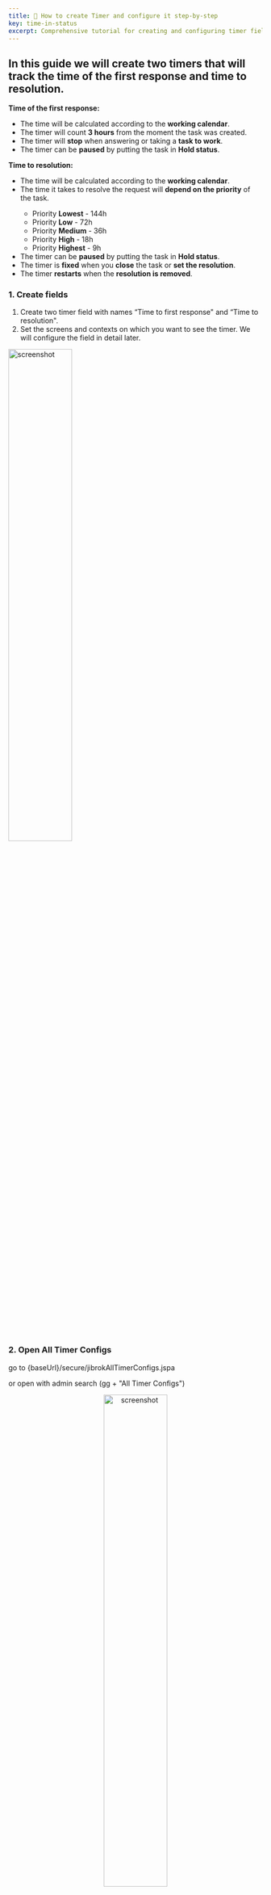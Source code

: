 ```yaml
---
title: 📖 How to create Timer and configure it step-by-step 
key: time-in-status
excerpt: Comprehensive tutorial for creating and configuring timer fields with examples for first response time and resolution time tracking using working calendars and priority-based goals.
---
```


## In this guide we will create two timers that will track the time of the first response and time to resolution. ##

<div class="uk-alert-note" data-uk-alert="">
    <b>Time of the first response:</b>
<ul>
<li>The time will be calculated according to the <b>working calendar</b>.</li>
<li>The timer will count <b>3 hours</b> from the moment the task was created.</li>
<li>The timer will <b>stop</b> when answering or taking a <b>task to work</b>.</li>
<li>The timer can be <b>paused</b> by putting the task in <b>Hold status</b>.</li>
</ul>
</div>

<div class="uk-alert-note" data-uk-alert="">
    <b>Time to resolution:</b>
<ul>
<li>The time will be calculated according to the <b>working calendar</b>.</li>
<li>The time it takes to resolve the request will <b>depend on the priority</b> of the task. </li>
<ul>
<li>Priority <b>Lowest</b> - 144h</li>
<li>Priority <b>Low</b> - 72h</li>
<li>Priority <b>Medium</b> - 36h</li>
<li>Priority <b>High</b> - 18h</li>
<li>Priority <b>Highest</b> - 9h</li>
</ul>
<li>The timer can be <b>paused</b> by putting the task in <b>Hold status</b>.</li>
<li>The timer is <b>fixed</b> when you <b>close</b> the task or <b>set the resolution</b>.</li>
<li>The timer <b>restarts</b> when the <b>resolution is removed</b>.</li>

</ul>
</div>

### 1. Create fields ###

1. Create two timer field with names “Time to first response" and “Time to resolution".
2. Set the screens and contexts on which you want to see the timer. We will configure the field in detail later.

<a href="/uploads/time-in-status/step-by-step-timer/Unknown.webp" target="_blank">
<img src="/uploads/time-in-status/step-by-step-timer/Unknown.webp" alt="screenshot" width="50%" loading="lazy"></a>

### 2. Open All Timer Configs ###

go to {baseUrl}/secure/jibrokAllTimerConfigs.jspa

or open with admin search (gg + "All Timer Configs")

<p style="text-align: center;"><a href="/uploads/time-in-status/step-by-step-timer/Unknown-2.webp" target="_blank">
<img src="/uploads/time-in-status/step-by-step-timer/Unknown-2.webp" alt="screenshot" width="50%" loading="lazy"></a></p>
<p style="text-align: center;"><a href="/uploads/time-in-status/step-by-step-timer/Unknown-3.webp" target="_blank">
<img src="/uploads/time-in-status/step-by-step-timer/Unknown-3.webp" alt="screenshot" width="50%" loading="lazy"></a></p>

### 3. Click "Add timer configuration" ###

[Timers and Stopwatches - Scheme and configurations](/docs/time-in-status/timers-and-stopwatches-schemes-and-configurations/)

Now we will configure the conditions for starting the timer, stopping ...

<p style="text-align: center;"><a href="/uploads/time-in-status/step-by-step-timer/Unknown-4.webp" target="_blank">
<img src="/uploads/time-in-status/step-by-step-timer/Unknown-4.webp" alt="screenshot" width="50%" loading="lazy"></a></p>

### 4. Configure timer for "Time to first response" ###

Configuration "Time to first response":

<p style="text-align: center;"><a href="/uploads/time-in-status/step-by-step-timer/Unknown-5.webp" target="_blank">
<img src="/uploads/time-in-status/step-by-step-timer/Unknown-5.webp" alt="screenshot" width="50%" loading="lazy"></a></p>

1. Common settings
* Set a name convenient for navigation - "Time to first response"
* Set Calculate type - "First start". Our timer can't restart.
* Update goal with issue update - No. Our timer will always be set to 3 hours (only default time). Therefore, you can set any value.
* Allow change goal after start - No. Our timer will only have a default time(goal). Therefore, you can set any value.
2. Events
* Start events:
  * The timer will start when the task is created. add "Issue created".
  * In our project the task can be transferred from another project. add "Issue moved".
  * (see Pause events) When a task returns from Hold status, if it is still unanswered, then a timer must be started. add "Change status from: Hold".
* Pause events: 
  * The team can send the task to hold the status without response. While the task in this status the timer needs to be stopped. add "Change status to: Hold".
* Stop events:  
  * We record the response time when the user is given an answer.add "Create any public comment" or "Create first public comment".
  * We also fix the time when the task is taken to work or closed. add "Change status to: In progress". add "Change status to: Closed".
3. Throw events
We do not need Thrown events in this timer.
4. Calendar
   Default calendar - You can set a working calendar by which the timer will be considered. If left blank, the time will be considered 24/7.<br>
   [Work calendars](/docs/time-in-status/work-calendar/)<br>
5. Goal time
* Default time (Default goal) - Time for which the timer is set if it is not possible to select the goal.
  * According to our condition the timer must be set for 3 hours. Set "3h"
* We do not need Additional goals in this timer.
* Click "Save".


After create "Time to first response":

<p style="text-align: center;"><a href="/uploads/time-in-status/step-by-step-timer/Unknown-6.webp" target="_blank">
<img src="/uploads/time-in-status/step-by-step-timer/Unknown-6.webp" alt="screenshot" width="50%" loading="lazy"></a></p>

### 5. Configure timer for "Time to resolution" ### 

0. Create new Configuration for (see p3)
<p style="text-align: center;"><a href="/uploads/time-in-status/step-by-step-timer/Unknown-7.webp" target="_blank">
<img src="/uploads/time-in-status/step-by-step-timer/Unknown-7.webp" alt="screenshot" width="50%" loading="lazy"></a></p>
1. Common settings
* Set a name convenient for navigation - "Time to resolution".
* Set Calculate type - "Calculate all start and create archive". The timer may restart and I want to see its previous values.
* Update goal with issue update - No. The priority of the task is determined at the time of adoption (before the timer starts). And in the future, priority cannot change.
* Allow change goal after start - No. The priority of the task is determined at the time of adoption (before the timer starts). And in the future, priority cannot change.
2. Events
* Start events:
  * The timer will start when the task transition to "In progress". add "Change status to: In progress".
  * (see Pause events) When a task returns from Hold status, then a timer must be started. add "Change status from: Hold".
  * When a task is assigned (assignee change from Null(Empty) to user). add "assigned issue".
* Restart events: 
  * If the task is removed from the resolution, then the timer starts the countdown again. add "Remove resolution". (If you do not need to restart the timer, then you need to use a pause instead of a retart.)
* Pause events: 
  * The team can send the task to hold the status. While the task in this status the timer needs to be stopped. add "Change status to: Hold".
* Stop events:  
  * We fix the timer time when the task closes or a solution is established for it. .add "Change status to: Closed". add "Set resolution".
3. throw events
* We do not need Thrown events in this timer.
4. Calendar
* Default calendar - You can set a working calendar by which the timer will be considered. If left blank, the time will be considered 24/7
5. Goals 
* Default time (Default goal) - Time for which the timer is set if it is not possible to select the goal.
  * The timer time depends on the priority and all tasks have priority. set "0".
* The target time will be determined by the priority of the task. For each condition (priority) you need to add a goal.
* Create goals by priorities: see screenshots

Create goal:

<p style="text-align: center;"><a href="/uploads/time-in-status/step-by-step-timer/Unknown-8.webp" target="_blank">
<img src="/uploads/time-in-status/step-by-step-timer/Unknown-8.webp" alt="screenshot" width="50%" loading="lazy"></a></p>

* JQL - condition by priority.
   * Example: priority = Lowest
* Use default time? - No 
   * Each goal has its own unique time.
* Time - set by condition 
   * Set "144h"
* Calendar - Set on which calendar you need to calculate the time. In this process, we use 1 working calendar.
   * Set "Default"
* Sequence - The conditions for our purposes do not overlap, so we do not need this field(The field will be filled automatically after create goal)
   * You can leave this field blank.
* Click "Create"


After create first goal:

<p style="text-align: center;"><a href="/uploads/time-in-status/step-by-step-timer/Unknown-9.webp" target="_blank">
<img src="/uploads/time-in-status/step-by-step-timer/Unknown-9.webp" alt="screenshot" width="50%" loading="lazy"></a></p>

**after create all goals click "Save"**


after create all goals:

<p style="text-align: center;"><a href="/uploads/time-in-status/step-by-step-timer/Unknown-10.webp" target="_blank">
<img src="/uploads/time-in-status/step-by-step-timer/Unknown-10.webp" alt="screenshot" width="50%" loading="lazy"></a></p>

after save config for "Time to resolution":

<p style="text-align: center;"><a href="/uploads/time-in-status/step-by-step-timer/Unknown-11.webp" target="_blank">
<img src="/uploads/time-in-status/step-by-step-timer/Unknown-11.webp" alt="screenshot" width="50%" loading="lazy"></a></p>

### 6.  Open All timer schemes ###

go to {baseUrl}/secure/jibrokAllTimerSchemes.jspa

<p style="text-align: center;"><a href="/uploads/time-in-status/step-by-step-timer/Unknown-12.webp" target="_blank">
<img src="/uploads/time-in-status/step-by-step-timer/Unknown-12.webp" alt="screenshot" width="50%" loading="lazy"></a></p>

or open with admin search (gg + "All timer schemes")

<p style="text-align: center;"><a href="/uploads/time-in-status/step-by-step-timer/Unknown-13.webp" target="_blank">
<img src="/uploads/time-in-status/step-by-step-timer/Unknown-13.webp" alt="screenshot" width="50%" loading="lazy"></a></p>

### 7. Click "Add timer configuration scheme" ### 

[Timers and Stopwatches - Scheme and configurations](/docs/time-in-status/timers-and-stopwatches-schemes-and-configurations/)

Now you need to set which timer configurations to use depending on the project and the type of task. Analogue of context for custom fields.

<p style="text-align: center;"><a href="/uploads/time-in-status/step-by-step-timer/Unknown-14.webp" target="_blank">
<img src="/uploads/time-in-status/step-by-step-timer/Unknown-14.webp" alt="screenshot" width="50%" loading="lazy"></a></p>

### 8. Configure timer scheme for "Time to first response" ###

* Set a name convenient for navigation - "Time to first response"
* Projects - Select the projects for which this scheme will work.
* Click "Add Association"
* Set issue types and timer config(from p5)
* Click "Create"
  * We indicated that the timer config are relevant for tasks from the project and issue types.
* Click "Save"

<p style="text-align: center;"><a href="/uploads/time-in-status/step-by-step-timer/Unknown-15.webp" target="_blank">
<img src="/uploads/time-in-status/step-by-step-timer/Unknown-15.webp" alt="screenshot" width="50%" loading="lazy"></a></p>

Click "Add Association":

<p style="text-align: center;"><a href="/uploads/time-in-status/step-by-step-timer/Unknown-16.webp" target="_blank">
<img src="/uploads/time-in-status/step-by-step-timer/Unknown-16.webp" alt="screenshot" width="50%" loading="lazy"></a></p>

Set issue types and timer config(see p5):

<p style="text-align: center;"><a href="/uploads/time-in-status/step-by-step-timer/Unknown-17.webp" target="_blank">
<img src="/uploads/time-in-status/step-by-step-timer/Unknown-17.webp" alt="screenshot" width="50%" loading="lazy"></a></p>

<p style="text-align: center;"><a href="/uploads/time-in-status/step-by-step-timer/Unknown-18.webp" target="_blank">
<img src="/uploads/time-in-status/step-by-step-timer/Unknown-18.webp" alt="screenshot" width="50%" loading="lazy"></a></p>

After save:

<p style="text-align: center;"><a href="/uploads/time-in-status/step-by-step-timer/Unknown-19.webp" target="_blank">
<img src="/uploads/time-in-status/step-by-step-timer/Unknown-19.webp" alt="screenshot" width="50%" loading="lazy"></a></p>

### 9. Configure timer scheme for "Time to resolution" (see p8) ###

In our case, the schemes differ only in name and selected timer config(Time to resolution)

<p style="text-align: center;"><a href="/uploads/time-in-status/step-by-step-timer/Unknown-20.webp" target="_blank">
<img src="/uploads/time-in-status/step-by-step-timer/Unknown-20.webp" alt="screenshot" width="50%" loading="lazy"></a></p>

After save:

<p style="text-align: center;"><a href="/uploads/time-in-status/step-by-step-timer/Unknown-21.webp" target="_blank">
<img src="/uploads/time-in-status/step-by-step-timer/Unknown-21.webp" alt="screenshot" width="50%" loading="lazy"></a></p>

### 10. Field settings for "Time to first response" ###

Now we need to configure the fields and connect the created schemes to them.

[Create timer field](/docs/time-in-status/timer-field/)<br>
[Timers and Stopwatches - Scheme and configurations](/docs/time-in-status/timers-and-stopwatches-schemes-and-configurations/)<br>

* Open the field settings (see screenshots) for field "Time to first response" (see p1)
* Set timer scheme "Time to first response"
  * Other settings can be set by default.
* click "Save"

Timer field Click configure:

<p style="text-align: center;"><a href="/uploads/time-in-status/step-by-step-timer/Unknown-22.webp" target="_blank">
<img src="/uploads/time-in-status/step-by-step-timer/Unknown-22.webp" alt="screenshot" width="50%" loading="lazy"></a></p>

Open timer field settings:

<p style="text-align: center;"><a href="/uploads/time-in-status/step-by-step-timer/Unknown-23.webp" target="_blank">
<img src="/uploads/time-in-status/step-by-step-timer/Unknown-23.webp" alt="screenshot" width="50%" loading="lazy"></a></p>

Set timer scheme:

<p style="text-align: center;"><a href="/uploads/time-in-status/step-by-step-timer/Unknown-24.webp" target="_blank">
<img src="/uploads/time-in-status/step-by-step-timer/Unknown-24.webp" alt="screenshot" width="50%" loading="lazy"></a></p>

## Test ##
### 11. Field settings for "Time to resolution" ###

(see p10) All the same, just select the scheme "Time to resolution"
<p style="text-align: center;"><a href="/uploads/time-in-status/step-by-step-timer/Unknown-25.webp" target="_blank">
<img src="/uploads/time-in-status/step-by-step-timer/Unknown-25.webp" alt="screenshot" width="50%" loading="lazy"></a></p>

### 12. At this step, the basic setup is complete. You can test how everything works. ### 

* Create issue
* The time report for the first answer began.

After create new issue:

<p style="text-align: center;"><a href="/uploads/time-in-status/step-by-step-timer/Unknown-26.webp" target="_blank">
<img src="/uploads/time-in-status/step-by-step-timer/Unknown-26.webp" alt="screenshot" width="50%" loading="lazy"></a></p>

### 13. Set status in progress ###

* Time to first response - The timer has stopped. 
  * In the current settings of the field, only time is displayed. The status of the timer can be displayed by hovering the mouse over the time.
* Time to resolution - The timer has started.

<p style="text-align: center;"><a href="/uploads/time-in-status/step-by-step-timer/Unknown-27.webp" target="_blank">
<img src="/uploads/time-in-status/step-by-step-timer/Unknown-27.webp" alt="screenshot" width="50%" loading="lazy"></a></p>

### 14. Set status close or set resolution ###

Time to resolution - The timer has stopped.

<p style="text-align: center;"><a href="/uploads/time-in-status/step-by-step-timer/Unknown-28.webp" target="_blank">
<img src="/uploads/time-in-status/step-by-step-timer/Unknown-28.webp" alt="screenshot" width="50%" loading="lazy"></a></p>
